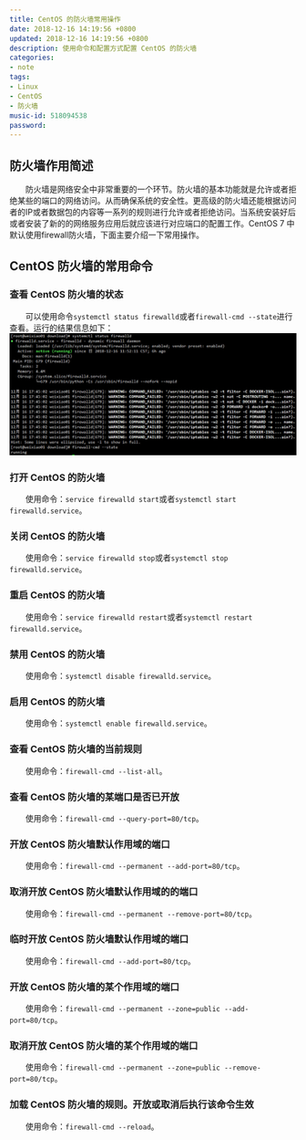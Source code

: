 ```yaml
---
title: CentOS 的防火墙常用操作
date: 2018-12-16 14:19:56 +0800
updated: 2018-12-16 14:19:56 +0800
description: 使用命令和配置方式配置 CentOS 的防火墙
categories: 
- note
tags: 
- Linux
- CentOS
- 防火墙
music-id: 518094538
password: 
---
```

## 防火墙作用简述
　　防火墙是网络安全中非常重要的一个环节。防火墙的基本功能就是允许或者拒绝某些的端口的网络访问。从而确保系统的安全性。更高级的防火墙还能根据访问者的IP或者数据包的内容等一系列的规则进行允许或者拒绝访问。当系统安装好后或者安装了新的的网络服务应用后就应该进行对应端口的配置工作。CentOS 7 中默认使用firewall防火墙，下面主要介绍一下常用操作。

## CentOS 防火墙的常用命令
### 查看 CentOS 防火墙的状态
　　可以使用命令```systemctl status firewalld```或者```firewall-cmd --state```进行查看。运行的结果信息如下：
![](/md_images/2018-12-15-article/1.jpg)

### 打开 CentOS 的防火墙
　　使用命令：```service firewalld start```或者```systemctl start firewalld.service```。

### 关闭 CentOS 的防火墙
　　使用命令：```service firewalld stop```或者```systemctl stop firewalld.service```。

### 重启 CentOS 的防火墙
　　使用命令：```service firewalld restart```或者```systemctl restart firewalld.service```。

### 禁用 CentOS 的防火墙
　　使用命令：```systemctl disable firewalld.service```。

### 启用 CentOS 的防火墙
　　使用命令：```systemctl enable firewalld.service```。

### 查看 CentOS 防火墙的当前规则
　　使用命令：```firewall-cmd --list-all```。

### 查看 CentOS 防火墙的某端口是否已开放
　　使用命令：```firewall-cmd --query-port=80/tcp```。

### 开放 CentOS 防火墙默认作用域的端口
　　使用命令：```firewall-cmd --permanent --add-port=80/tcp```。

### 取消开放 CentOS 防火墙默认作用域的的端口
　　使用命令：```firewall-cmd --permanent --remove-port=80/tcp```。

### 临时开放 CentOS 防火墙默认作用域的端口
　　使用命令：```firewall-cmd --add-port=80/tcp```。

### 开放 CentOS 防火墙的某个作用域的端口
　　使用命令：```firewall-cmd --permanent --zone=public --add-port=80/tcp```。

### 取消开放 CentOS 防火墙的某个作用域的端口
　　使用命令：```firewall-cmd --permanent --zone=public --remove-port=80/tcp```。

### 加载 CentOS 防火墙的规则。开放或取消后执行该命令生效
　　使用命令：```firewall-cmd --reload```。